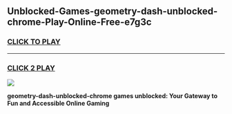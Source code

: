 
## Unblocked-Games-geometry-dash-unblocked-chrome-Play-Online-Free-e7g3c
<h3>
<a href="https://premium76.site?title=geometry-dash-unblocked-chrome&ref=26A">CLICK TO PLAY</a></h3>
<hr>

<h3>
<a href="https://premium76.site?title=geometry-dash-unblocked-chrome&ref=26A">CLICK 2 PLAY</a>
  
</h3>

<a href="https://premium76.site?title=geometry-dash-unblocked-chrome&ref=26A"><img src="https://clearcache.store/games.png"></a>


**geometry-dash-unblocked-chrome games unblocked: Your Gateway to Fun and Accessible Online Gaming**
